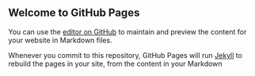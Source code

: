 ## Welcome to GitHub Pages

You can use the [editor on GitHub](https://github.com/Navyasingla1309/todo-list/edit/gh-pages/index.md) to maintain and preview the content for your website in Markdown files.

Whenever you commit to this repository, GitHub Pages will run [Jekyll](https://jekyllrb.com/) to rebuild the pages in your site, from the content in your Markdown 
